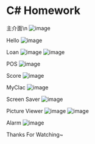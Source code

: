 #  C# Homework

主介面\n
![image](https://github.com/KuanYuJiangTW/Homework/assets/135186052/3e66b4a7-8199-4375-8b55-2d4fdb93df1d)

Hello
![image](https://github.com/KuanYuJiangTW/Homework/assets/135186052/4b4ed123-eff2-48b9-9c84-76088089d92a)

Loan
![image](https://github.com/KuanYuJiangTW/Homework/assets/135186052/66cbc97a-5e48-4939-8171-f8698608ba1f)
![image](https://github.com/KuanYuJiangTW/Homework/assets/135186052/56c28ec0-b3bf-498d-a258-762bc60d768f)

POS
![image](https://github.com/KuanYuJiangTW/Homework/assets/135186052/3958806c-0674-497b-85bb-9ea26a685a13)

Score
![image](https://github.com/KuanYuJiangTW/Homework/assets/135186052/729fff32-cd64-4892-b9d2-0f74e587ecc7)

MyClac
![image](https://github.com/KuanYuJiangTW/Homework/assets/135186052/3b2885f7-29a1-4efd-a319-ebf9bbeba7cc)

Screen Saver
![image](https://github.com/KuanYuJiangTW/Homework/assets/135186052/9cd728ef-4c0b-4ee6-8f60-689c8cbe98cf)

Picture Viewer
![image](https://github.com/KuanYuJiangTW/Homework/assets/135186052/60999f40-7e9e-4831-b396-13e051780226)
![image](https://github.com/KuanYuJiangTW/Homework/assets/135186052/f8f79334-45ac-49bb-8f6c-5a0604f830ed)

Alarm
![image](https://github.com/KuanYuJiangTW/Homework/assets/135186052/0fd41897-4d54-40b2-b720-48715451aa9c)

Thanks For Watching~
